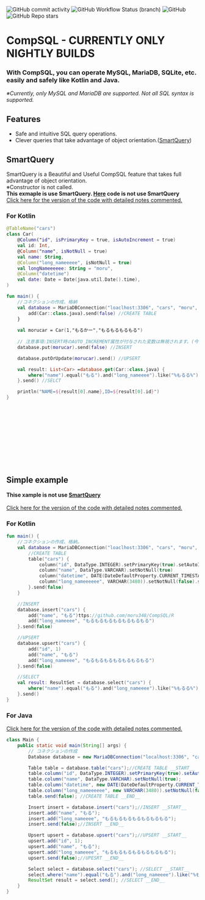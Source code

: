 ![GitHub commit activity](https://img.shields.io/github/commit-activity/m/moru348/CompSQL)
![GitHub Workflow Status (branch)](https://img.shields.io/github/workflow/status/moru348/CompSQL/Publish%20package/main)
![GitHub](https://img.shields.io/github/license/moru348/CompSQL)
![GitHub Repo stars](https://img.shields.io/github/stars/moru348/CompSQL?style=social)
# CompSQL - CURRENTLY ONLY NIGHTLY BUILDS
### With CompSQL, you can operate MySQL, MariaDB, SQLite, etc. easily and safely like Kotlin and Java.<br>
_※Currently, only MySQL and MariaDB are supported. Not all SQL syntax is supported._<br>
## Features<br>
+ Safe and intuitive SQL query operations.<br>
+ Clever queries that take advantage of object orientation.([SmartQuery](#SmartQuery "SmartQuery"))<br>

## SmartQuery
SmartQuery is a Beautiful and Useful CompSQL feature that takes full advantage of object orientation.<br>
※Constructor is not called.<br>
**This exmaple is use SmartQuery. [Here](#simple-example "Example") code is not use SmartQuery**<br>
[Click here for the version of the code with detailed notes commented.](README_COMMENT.md)
### For Kotlin<br>
```kotlin
@TableName("cars")
class Car(
    @Column("id", isPrimaryKey = true, isAutoIncrement = true)
    val id: Int,
    @Column("name", isNotNull = true)
    val name: String,
    @Column("long_nameeeee", isNotNull = true)
    val longNameeeeee: String = "moru",
    @Column("datetime")
    val date: Date = Date(java.util.Date().time),
)

fun main() {
    //コネクションの作成、格納
    val database = MariaDBConnection("loaclhost:3306", "cars", "moru", "password") {
        add(Car::class.java).send(false) //CREATE TABLE
    }
   
    val morucar = Car(1,"もるかー","もるもるもるもる")
    
    // 注意事項:INSERT時のAUTO_INCREMENT属性が付与された変数は無視されます。(今回の場合idがisAutoIncrement = true)
    database.put(morucar).send(false) //INSERT

    database.putOrUpdate(morucar).send() //UPSERT

    val result: List<Car> =database.get(Car::class.java) {
        where("name").equal("もる").and("long_nameeee").like("%もるる%").and("id").greaterOrEquals(3)
    }.send() //SELCT

    println("NAME=${result[0].name},ID=${result[0].id}")
}
```
<br>
<br>
<br>
<br>
<br>
<br>
<br>
<br>
<br>

## Simple example
**Thise xample is not use [SmartQuery](#SmartQuery "SmartQuery")**<br><br>
[Click here for the version of the code with detailed notes commented.](README_COMMENT.md)
### For Kotlin<br>
```kotlin
fun main() {
    //コネクションの作成、格納。
    val database = MariaDBConnection("loaclhost:3306", "cars", "moru", "password") {
        //CREATE TABLE
        table("cars") {
            column("id", DataType.INTEGER).setPrimaryKey(true).setAutoIncrement(true)
            column("name", DataType.VARCHAR).setNotNull(true)
            column("datetime", DATE(DateDefaultProperty.CURRENT_TIMESTAMP)).setNotNull(true)
            column("long_nameeeeee", VARCHAR(3480)).setNotNull(false).setDefaultValue("moru")
        }.send(false)
    }

    //INSERT
    database.insert("cars") {
        add("name", "もる")ttps://github.com/moru348/CompSQL/R
        add("long_nameeee", "もるもるもるもるもるもるもる")
    }.send(false)

    //UPSERT
    database.upsert("cars") {
        add("id", 1)
        add("name", "もる")
        add("long_nameeee", "もるもるもるもるもるもるもる")
    }.send(false)

    //SELECT
    val result: ResultSet = database.select("cars") {
        where("name").equal("もる").and("long_nameeee").like("%もるる%").and("id").greaterOrEquals(3)
    }.send()
}
```
### For Java<br>
[Click here for the version of the code with detailed notes commented.](README_COMMENT.md)
```java
class Main {
    public static void main(String[] args) {
        // コネクションの作成
        Database database = new MariaDBConnection("localhost:3306", "cars", "moru", "password", null);

        Table table = database.table("cars");//CREATE TABLE __START__
        table.column("id", DataType.INTEGER).setPrimaryKey(true).setAutoIncrement(true);
        table.column("name", DataType.VARCHAR).setNotNull(true);
        table.column("datetime", new DATE(DateDefaultProperty.CURRENT_TIMESTAMP)).setNotNull(true);
        table.column("long_nameeeeee", new VARCHAR(3480)).setNotNull(false).setDefaultValue("moru");
        table.send(false); //CREATE TABLE __END__

        Insert insert = database.insert("cars");//INSERT __START__
        insert.add("name", "もる");
        insert.add("long_nameeee", "もるもるもるもるもるもるもる");
        insert.send(false);//INSERT __END__

        Upsert upsert = database.upsert("cars");//UPSERT __START__
        upsert.add("id", 1);
        upsert.add("name", "もる");
        upsert.add("long_nameeee", "もるもるもるもるもるもるもる");
        upsert.send(false);//UPESRT __END__

        Select select = database.select("cars"); //SELECT __START__
        select.where("name").equal("もる").and("long_nameeee").like("%もるる%").and("id").greaterOrEquals(3);
        ResultSet result = select.send(); //SELECT __END__
    }
}
```
